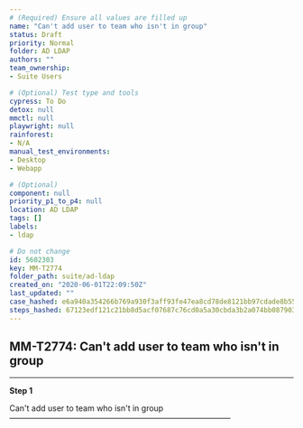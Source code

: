 ```yaml
---
# (Required) Ensure all values are filled up
name: "Can't add user to team who isn't in group"
status: Draft
priority: Normal
folder: AD LDAP
authors: ""
team_ownership: 
- Suite Users

# (Optional) Test type and tools
cypress: To Do
detox: null
mmctl: null
playwright: null
rainforest: 
- N/A
manual_test_environments: 
- Desktop
- Webapp

# (Optional)
component: null
priority_p1_to_p4: null
location: AD LDAP
tags: []
labels: 
- ldap

# Do not change
id: 5602303
key: MM-T2774
folder_path: suite/ad-ldap
created_on: "2020-06-01T22:09:50Z"
last_updated: ""
case_hashed: e6a940a354266b769a930f3aff93fe47ea8cd78de8121bb97cdade8b550b3dae7d8ec34e76fab2cf1e23e8dcb3c469fc
steps_hashed: 67123edf121c21bb8d5acf07687c76cd0a5a30cbda3b2a074bb08790312dc8d4d2c92cb6e440cebea8dc9b1b4dac9ae1
---
```


## MM-T2774: Can't add user to team who isn't in group

---

**Step 1**

Can't add user to team who isn't in group\
————————————————————————————
